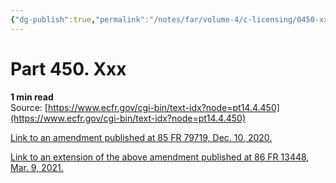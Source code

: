 ```yaml
---
{"dg-publish":true,"permalink":"/notes/far/volume-4/c-licensing/0450-xxx/","title":"0450 Xxx"}
---
```



# Part 450. Xxx
**1 min read**  
Source: [https://www.ecfr.gov/cgi-bin/text-idx?node=pt14.4.450](https://www.ecfr.gov/cgi-bin/text-idx?node=pt14.4.450)

<div>

[Link to an amendment published at 85 FR 79719, Dec. 10, 2020.](https://www.ecfr.gov/cgi-bin/text-idx?SID=86a61e094435b25fb832f4eb1a6a00e5&mc=true&node=20201210y1.82)

[Link to an extension of the above amendment published at 86 FR 13448, Mar. 9, 2021.](https://www.ecfr.gov/cgi-bin/text-idx?SID=86a61e094435b25fb832f4eb1a6a00e5&mc=true&node=20210309y1.1)

</div>